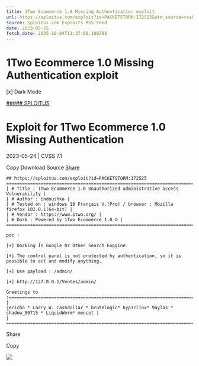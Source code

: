```yaml
---
title: 1Two Ecommerce 1.0 Missing Authentication exploit
url: https://sploitus.com/exploit?id=PACKETSTORM:172525&utm_source=rss&utm_medium=rss
source: Sploitus.com Exploits RSS Feed
date: 2023-05-25
fetch_date: 2025-10-04T11:37:08.100398
---
```


# 1Two Ecommerce 1.0 Missing Authentication exploit

[x]
Dark Mode

[##### SPLOITUS](/)

# Exploit for 1Two Ecommerce 1.0 Missing Authentication

2023-05-24 | CVSS 7.1

Copy
Download
Source
[Share](#share-url)

```
## https://sploitus.com/exploit?id=PACKETSTORM:172525
====================================================================================================================================
| # Title : 1Two Ecommerce 1.0 Unauthorized administrative access Vulnerability |
| # Author : indoushka |
| # Tested on : windows 10 Français V.(Pro) / browser : Mozilla firefox 102.0.1(64-bit) |
| # Vendor : https://www.1two.org/ |
| # Dork : Powered by 1Two Ecommerce 1.0 © |
====================================================================================================================================

poc :

[+] Dorking İn Google Or Other Search Enggine.

[+] The control panel is not protected by authentication, so it is possible to act and modify anything.

[+] Use payload : /admin/

[+] http://127.0.0.1/Ventes/admin/

Greetings to :=========================================================================================================================
|
jericho * Larry W. Cashdollar * brutelogic* hyp3rlinx* 9aylas * shadow_00715 * LiquidWorm* moncet |
|
=======================================================================================================================================
```

Share

Copy

![](https://mc.yandex.ru/watch/54912310)